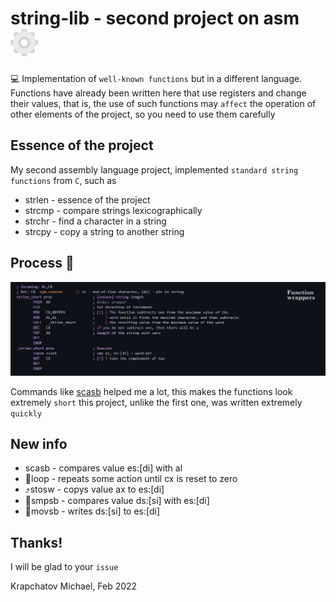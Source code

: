 # string-lib - second project on asm ![settings](https://raw.githubusercontent.com/Mchl-krpch/string-lib/dc90e869b218684f7e81aacee008b82f5a2c4a51/visual/settings-svgrepo-com.svg)

💻 Implementation of `well-known functions` but in a different language. Functions have already been written here that use registers and change their values, that is, the use of such functions may `affect` the operation of other elements of the project, so you need to use them carefully

## Essence of the project

My second assembly language project, implemented `standard string functions` from `C`, such as
* strlen - essence of the project
* strcmp - compare strings lexicographically
* strchr - find a character in a string
* strcpy - copy a string to another string

## Process 👾

![img](https://raw.githubusercontent.com/Mchl-krpch/string-lib/main/visual/wrapper-poster.jpg)

Commands like [scasb](http://www.club155.ru/x86cmd/SCASB) helped me a lot, this makes the functions look extremely `short` this project, unlike the first one, was written extremely `quickly`

## New info
* scasb - compares value es:[di] with al
* 🔁loop  - repeats some action until cx is reset to zero
* ⤴️stosw - copys    value ax to es:[di]
* 🔀smpsb - compares value ds:[si] with es:[di]
* 🔂movsb - writes   ds:[si] to es:[di]

## Thanks!
I will be glad to your `issue`

Krapchatov Michael, Feb 2022


